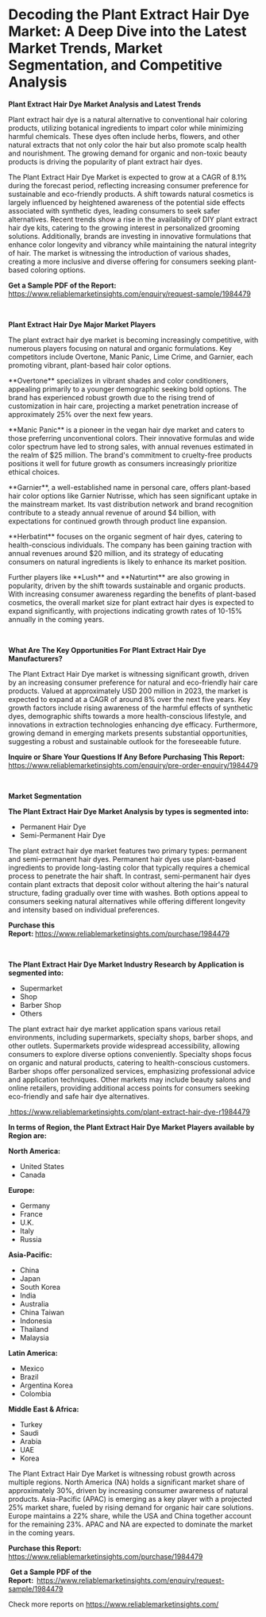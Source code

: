 <p><h1>Decoding the Plant Extract Hair Dye Market: A Deep Dive into the Latest Market Trends, Market Segmentation, and Competitive Analysis</h1></p><p><strong>Plant Extract Hair Dye Market Analysis and Latest Trends</strong></p>
<p><p>Plant extract hair dye is a natural alternative to conventional hair coloring products, utilizing botanical ingredients to impart color while minimizing harmful chemicals. These dyes often include herbs, flowers, and other natural extracts that not only color the hair but also promote scalp health and nourishment. The growing demand for organic and non-toxic beauty products is driving the popularity of plant extract hair dyes.</p><p>The Plant Extract Hair Dye Market is expected to grow at a CAGR of 8.1% during the forecast period, reflecting increasing consumer preference for sustainable and eco-friendly products. A shift towards natural cosmetics is largely influenced by heightened awareness of the potential side effects associated with synthetic dyes, leading consumers to seek safer alternatives. Recent trends show a rise in the availability of DIY plant extract hair dye kits, catering to the growing interest in personalized grooming solutions. Additionally, brands are investing in innovative formulations that enhance color longevity and vibrancy while maintaining the natural integrity of hair. The market is witnessing the introduction of various shades, creating a more inclusive and diverse offering for consumers seeking plant-based coloring options.</p></p>
<p><strong>Get a Sample PDF of the Report:&nbsp;</strong> <a href="https://www.reliablemarketinsights.com/enquiry/request-sample/1984479?utm_campaign=1894&utm_medium=2&utm_source=Github&utm_content=ia&utm_term=10022025&utm_id=plant-extract-hair-dye">https://www.reliablemarketinsights.com/enquiry/request-sample/1984479</a></p>
<p>&nbsp;</p>
<p><strong>Plant Extract Hair Dye Major Market Players</strong></p>
<p><p>The plant extract hair dye market is becoming increasingly competitive, with numerous players focusing on natural and organic formulations. Key competitors include Overtone, Manic Panic, Lime Crime, and Garnier, each promoting vibrant, plant-based hair color options.</p><p>**Overtone** specializes in vibrant shades and color conditioners, appealing primarily to a younger demographic seeking bold options. The brand has experienced robust growth due to the rising trend of customization in hair care, projecting a market penetration increase of approximately 25% over the next few years.</p><p>**Manic Panic** is a pioneer in the vegan hair dye market and caters to those preferring unconventional colors. Their innovative formulas and wide color spectrum have led to strong sales, with annual revenues estimated in the realm of $25 million. The brand's commitment to cruelty-free products positions it well for future growth as consumers increasingly prioritize ethical choices.</p><p>**Garnier**, a well-established name in personal care, offers plant-based hair color options like Garnier Nutrisse, which has seen significant uptake in the mainstream market. Its vast distribution network and brand recognition contribute to a steady annual revenue of around $4 billion, with expectations for continued growth through product line expansion.</p><p>**Herbatint** focuses on the organic segment of hair dyes, catering to health-conscious individuals. The company has been gaining traction with annual revenues around $20 million, and its strategy of educating consumers on natural ingredients is likely to enhance its market position.</p><p>Further players like **Lush** and **Naturtint** are also growing in popularity, driven by the shift towards sustainable and organic products. With increasing consumer awareness regarding the benefits of plant-based cosmetics, the overall market size for plant extract hair dyes is expected to expand significantly, with projections indicating growth rates of 10-15% annually in the coming years.</p></p>
<p>&nbsp;</p>
<p><strong>What Are The Key Opportunities For Plant Extract Hair Dye Manufacturers?</strong></p>
<p><p>The Plant Extract Hair Dye market is witnessing significant growth, driven by an increasing consumer preference for natural and eco-friendly hair care products. Valued at approximately USD 200 million in 2023, the market is expected to expand at a CAGR of around 8% over the next five years. Key growth factors include rising awareness of the harmful effects of synthetic dyes, demographic shifts towards a more health-conscious lifestyle, and innovations in extraction technologies enhancing dye efficacy. Furthermore, growing demand in emerging markets presents substantial opportunities, suggesting a robust and sustainable outlook for the foreseeable future.</p></p>
<p><strong>Inquire or Share Your Questions If Any Before Purchasing This Report:</strong> <a href="https://www.reliablemarketinsights.com/enquiry/pre-order-enquiry/1984479?utm_campaign=1894&utm_medium=2&utm_source=Github&utm_content=ia&utm_term=10022025&utm_id=plant-extract-hair-dye">https://www.reliablemarketinsights.com/enquiry/pre-order-enquiry/1984479</a></p>
<p>&nbsp;</p>
<p><strong>Market Segmentation</strong></p>
<p><strong>The Plant Extract Hair Dye Market Analysis by types is segmented into:</strong></p>
<p><ul><li>Permanent Hair Dye</li><li>Semi-Permanent Hair Dye</li></ul></p>
<p><p>The plant extract hair dye market features two primary types: permanent and semi-permanent hair dyes. Permanent hair dyes use plant-based ingredients to provide long-lasting color that typically requires a chemical process to penetrate the hair shaft. In contrast, semi-permanent hair dyes contain plant extracts that deposit color without altering the hair's natural structure, fading gradually over time with washes. Both options appeal to consumers seeking natural alternatives while offering different longevity and intensity based on individual preferences.</p></p>
<p><strong>Purchase this Report:&nbsp;</strong><a href="https://www.reliablemarketinsights.com/purchase/1984479?utm_campaign=1894&utm_medium=2&utm_source=Github&utm_content=ia&utm_term=10022025&utm_id=plant-extract-hair-dye">https://www.reliablemarketinsights.com/purchase/1984479</a></p>
<p>&nbsp;</p>
<p><strong>The Plant Extract Hair Dye Market Industry Research by Application is segmented into:</strong></p>
<p><ul><li>Supermarket</li><li>Shop</li><li>Barber Shop</li><li>Others</li></ul></p>
<p><p>The plant extract hair dye market application spans various retail environments, including supermarkets, specialty shops, barber shops, and other outlets. Supermarkets provide widespread accessibility, allowing consumers to explore diverse options conveniently. Specialty shops focus on organic and natural products, catering to health-conscious customers. Barber shops offer personalized services, emphasizing professional advice and application techniques. Other markets may include beauty salons and online retailers, providing additional access points for consumers seeking eco-friendly and safe hair dye alternatives.</p></p>
<p><a href="https://www.reliablemarketinsights.com/plant-extract-hair-dye-r1984479?utm_campaign=1894&utm_medium=2&utm_source=Github&utm_content=ia&utm_term=10022025&utm_id=plant-extract-hair-dye">&nbsp;https://www.reliablemarketinsights.com/plant-extract-hair-dye-r1984479</a></p>
<p><strong>In terms of Region, the Plant Extract Hair Dye Market Players available by Region are:</strong></p>
<p>
    <p> <strong> North America: </strong>
        <ul>
            <li>United States</li>
            <li>Canada</li>
        </ul>
        </p> 
    <p> <strong> Europe: </strong>
        <ul>
            <li>Germany</li>
            <li>France</li>
            <li>U.K.</li>
            <li>Italy</li>
            <li>Russia</li>
        </ul>
        </p> 
    <p> <strong> Asia-Pacific: </strong>
        <ul>
            <li>China</li>
            <li>Japan</li>
            <li>South Korea</li>
            <li>India</li>
            <li>Australia</li>
            <li>China Taiwan</li>
            <li>Indonesia</li>
            <li>Thailand</li>
            <li>Malaysia</li>
        </ul>
        </p> 
    <p> <strong> Latin America: </strong>
        <ul>
            <li>Mexico</li>
            <li>Brazil</li>
            <li>Argentina Korea</li>
            <li>Colombia</li>
        </ul>
        </p> 
    <p> <strong> Middle East & Africa: </strong>
        <ul>
            <li>Turkey</li>
            <li>Saudi</li>
            <li>Arabia</li>
            <li>UAE</li>
            <li>Korea</li>
        </ul>
    </p>
    </p>
<p><p>The Plant Extract Hair Dye Market is witnessing robust growth across multiple regions. North America (NA) holds a significant market share of approximately 30%, driven by increasing consumer awareness of natural products. Asia-Pacific (APAC) is emerging as a key player with a projected 25% market share, fueled by rising demand for organic hair care solutions. Europe maintains a 22% share, while the USA and China together account for the remaining 23%. APAC and NA are expected to dominate the market in the coming years.</p></p>
<p><strong>Purchase this Report: </strong><a href="https://www.reliablemarketinsights.com/purchase/1984479?utm_campaign=1894&utm_medium=2&utm_source=Github&utm_content=ia&utm_term=10022025&utm_id=plant-extract-hair-dye">https://www.reliablemarketinsights.com/purchase/1984479</a></p>
<p>&nbsp;<strong>Get a Sample PDF of the Report:&nbsp;&nbsp;</strong><a href="https://www.reliablemarketinsights.com/enquiry/request-sample/1984479?utm_campaign=1894&utm_medium=2&utm_source=Github&utm_content=ia&utm_term=10022025&utm_id=plant-extract-hair-dye">https://www.reliablemarketinsights.com/enquiry/request-sample/1984479</a></p>
<p><strong></strong></p>
<p>Check more reports on <a href="https://www.reliablemarketinsights.com/?utm_campaign=1894&utm_medium=2&utm_source=Github&utm_content=ia&utm_term=10022025&utm_id=plant-extract-hair-dye">https://www.reliablemarketinsights.com/</a></p>